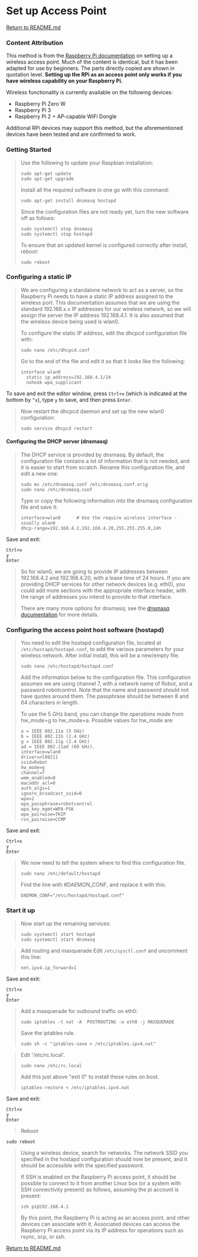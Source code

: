 # Set up Access Point
[Return to README.md](../README.md)

### Content Attribution
This method is from the [Raspberry Pi documentation](https://www.raspberrypi.org/documentation/configuration/wireless/access-point.md) on setting up a wireless access point.  Much of the content is identical, but it has been adapted for use by beginners.  The parts directly copied are shown in quotation level.
**Setting up the RPi as an access point only works if you have wireless capability on your Raspberry Pi.** 

Wireless functionality is currently available on the following devices:
* Raspberry Pi Zero W
* Raspberry Pi 3
* Raspberry Pi 2 + AP-capable WiFi Dongle

Additional RPi devices may support this method, but the aforementioned devices have been tested and are confirmed to work.

### Getting Started

> Use the following to update your Raspbian installation:
> ```
> sudo apt-get update
> sudo apt-get upgrade
> ```
>
> Install all the required software in one go with this command:
> ```
> sudo apt-get install dnsmasq hostapd
> ```
>
> Since the configuration files are not ready yet, turn the new software off as follows:
> ```
> sudo systemctl stop dnsmasq
> sudo systemctl stop hostapd
> ```
>
> To ensure that an updated kernel is configured correctly after install, reboot:
> ```
> sudo reboot
> ```

### Configuring a static IP

> We are configuring a standalone network to act as a server, so the Raspberry Pi needs to have a static IP address assigned to the wireless port. This documentation assumes that we are using the standard 192.168.x.x IP addresses for our wireless network, so we will assign the server the IP address 192.168.4.1. It is also assumed that the wireless device being used is wlan0.
> 
> To configure the static IP address, edit the dhcpcd configuration file with:
> ```
> sudo nano /etc/dhcpcd.conf
> ```
> 
> Go to the end of the file and edit it so that it looks like the following:
> ```
> interface wlan0
>   static ip_address=192.168.4.1/24
>   nohook wpa_supplicant
> ```

To save and exit the editor window, press `Ctrl+x` (which is indicated at the bottom by `^x`), type `y` to save, and then press `Enter`.

> Now restart the dhcpcd daemon and set up the new wlan0 configuration:
> ```
> sudo service dhcpcd restart
> ```

####  Configuring the DHCP server (dnsmasq)

> The DHCP service is provided by dnsmasq. By default, the configuration file contains a lot of information that is not needed, and it is easier to start from scratch. Rename this configuration file, and edit a new one:
> ```
> sudo mv /etc/dnsmasq.conf /etc/dnsmasq.conf.orig  
> sudo nano /etc/dnsmasq.conf
> ```
>
> Type or copy the following information into the dnsmasq configuration file and save it:
> ```
> interface=wlan0      # Use the require wireless interface - usually wlan0
> dhcp-range=192.168.4.2,192.168.4.20,255.255.255.0,24h
> ```

Save and exit:
```
Ctrl+x
y
Enter
```

> So for wlan0, we are going to provide IP addresses between 192.168.4.2 and 192.168.4.20, with a lease time of 24 hours. If you are providing DHCP services for other network devices (e.g. eth0), you could add more sections with the appropriate interface header, with the range of addresses you intend to provide to that interface.
> 
> There are many more options for dnsmasq; see the [dnsmasq documentation](http://www.thekelleys.org.uk/dnsmasq/doc.html) for more details.

### Configuring the access point host software (hostapd)

> You need to edit the hostapd configuration file, located at `/etc/hostapd/hostapd.conf`, to add the various parameters for your wireless network. After initial install, this will be a new/empty file.
> ```
> sudo nano /etc/hostapd/hostapd.conf
> ```
>
> Add the information below to the configuration file. This configuration assumes we are using channel 7, with a network name of Robot, and a password robotcontrol. Note that the name and password should not have quotes around them. The passphrase should be between 8 and 64 characters in length.
> 
> To use the 5 GHz band, you can change the operations mode from hw_mode=g to hw_mode=a. Possible values for hw_mode are:
> 
> ```
> a = IEEE 802.11a (5 GHz)
> b = IEEE 802.11b (2.4 GHz)
> g = IEEE 802.11g (2.4 GHz)
> ad = IEEE 802.11ad (60 GHz).
> interface=wlan0
> driver=nl80211
> ssid=Robot
> hw_mode=g
> channel=7
> wmm_enabled=0
> macaddr_acl=0
> auth_algs=1
> ignore_broadcast_ssid=0
> wpa=2
> wpa_passphrase=robotcontrol
> wpa_key_mgmt=WPA-PSK
> wpa_pairwise=TKIP
> rsn_pairwise=CCMP
> ```

Save and exit:
```
Ctrl+x
y
Enter
```

> We now need to tell the system where to find this configuration file.
> ```
> sudo nano /etc/default/hostapd
>```
>
> Find the line with #DAEMON_CONF, and replace it with this:
> ```
> DAEMON_CONF="/etc/hostapd/hostapd.conf"
> ```
>

### Start it up

> Now start up the remaining services:
> ```
> sudo systemctl start hostapd
> sudo systemctl start dnsmasq
> ```

> Add routing and masquerade
> Edit `/etc/sysctl.conf` and uncomment this line:
> ```
> net.ipv4.ip_forward=1
> ```

Save and exit:
```
Ctrl+x
y
Enter
```

> Add a masquerade for outbound traffic on eth0:
> ```
> sudo iptables -t nat -A  POSTROUTING -o eth0 -j MASQUERADE
> ```
>
> Save the iptables rule.
> ```
> sudo sh -c "iptables-save > /etc/iptables.ipv4.nat"
> ```
>

> Edit '/etc/rc.local'.
> ```
> sudo nano /etc/rc.local
> ```
> 
> Add this just above "exit 0" to install these rules on boot.
> ```
> iptables-restore < /etc/iptables.ipv4.nat
> ```

Save and exit:
```
Ctrl+x
y
Enter
```

> Reboot
```
sudo reboot
```

> Using a wireless device, search for networks. The network SSID you specified in the hostapd configuration should now be present, and it should be accessible with the specified password.
> 
> If SSH is enabled on the Raspberry Pi access point, it should be possible to connect to it from another Linux box (or a system with SSH connectivity present) as follows, assuming the pi account is present:
> ```
> ssh pi@192.168.4.1
> ```
> 
> By this point, the Raspberry Pi is acting as an access point, and other devices can associate with it. Associated devices can access the Raspberry Pi access point via its IP address for operations such as rsync, scp, or ssh.

[Return to README.md](../README.md)
